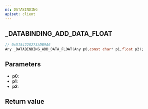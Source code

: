 ```yaml
---
ns: DATABINDING
apiset: client
---
```

## _DATABINDING_ADD_DATA_FLOAT

```c
// 0x5154228273ADB9A6
Any _DATABINDING_ADD_DATA_FLOAT(Any p0,const char* p1,float p2);
```


## Parameters
* **p0**:
* **p1**:
* **p2**:

## Return value

